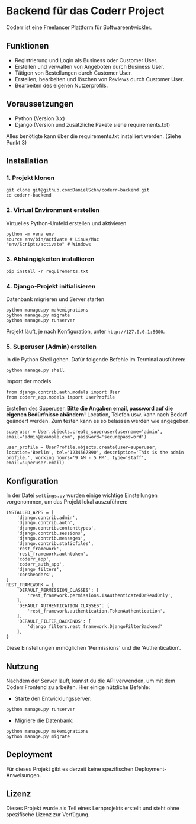 # Backend für das Coderr Project

Coderr ist eine Freelancer Plattform für Softwareentwickler. 

## Funktionen
- Registrierung und Login als Business oder Customer User.
- Erstellen und verwalten von Angeboten durch Business User.
- Tätigen von Bestellungen durch Customer User.
- Erstellen, bearbeiten und löschen von Reviews durch Customer User.
- Bearbeiten des eigenen Nutzerprofils.

## Voraussetzungen
- Python (Version 3.x)
- Django (Version und zusätzliche Pakete siehe requirements.txt)

Alles benötigte kann über die requirements.txt installiert werden. (Siehe Punkt 3)

## Installation
### 1. Projekt klonen
```
git clone git@github.com:DanielSchn/coderr-backend.git
cd coderr-backend
```
### 2. Virtual Environment erstellen
Virtuelles Python-Umfeld erstellen und aktivieren
```
python -m venv env
source env/bin/activate # Linux/Mac
"env/Scripts/activate" # Windows
```
### 3. Abhängigkeiten installieren
```
pip install -r requirements.txt
```
### 4. Django-Projekt initialisieren
Datenbank migrieren und Server starten
```
python manage.py makemigrations
python manage.py migrate
python manage.py runserver
```
Projekt läuft, je nach Konfiguration, unter `http://127.0.0.1:8000`.
### 5. Superuser (Admin) erstellen
In die Python Shell gehen. Dafür folgende Befehle im Terminal ausführen:
```
python manage.py shell
```
Import der models
```
from django.contrib.auth.models import User
from coderr_app.models import UserProfile
```
Erstellen des Superuser. **Bitte die Angaben email, password auf die eigenen Bedürfnisse abändern!** Location, Telefon usw. kann nach Bedarf geändert werden. Zum testen kann es so belassen werden wie angegeben.
```
superuser = User.objects.create_superuser(username='admin', email='admin@example.com', password='securepassword')

user_profile = UserProfile.objects.create(user=superuser, location='Berlin', tel='1234567890', description='This is the admin profile.', working_hours='9 AM - 5 PM', type='staff', email=superuser.email)
```

## Konfiguration
In der Datei `settings.py` wurden einige wichtige Einstellungen vorgenommen, um das Projekt lokal auszuführen:
```
INSTALLED_APPS = [
    'django.contrib.admin',
    'django.contrib.auth',
    'django.contrib.contenttypes',
    'django.contrib.sessions',
    'django.contrib.messages',
    'django.contrib.staticfiles',
    'rest_framework',
    'rest_framework.authtoken',
    'coderr_app',
    'coderr_auth_app',
    'django_filters',
    'corsheaders',
]
REST_FRAMEWORK = {
    'DEFAULT_PERMISSION_CLASSES': [
        'rest_framework.permissions.IsAuthenticatedOrReadOnly',
    ],
    'DEFAULT_AUTHENTICATION_CLASSES': [
        'rest_framework.authentication.TokenAuthentication',
    ],
    'DEFAULT_FILTER_BACKENDS': [
        'django_filters.rest_framework.DjangoFilterBackend'
    ],
}
```
Diese Einstellungen ermöglichen 'Permissions' und die 'Authentication'.

## Nutzung
Nachdem der Server läuft, kannst du die API verwenden, um mit dem Coderr Frontend zu arbeiten. Hier einige nützliche Befehle:

- Starte den Entwicklungsserver:
```
python manage.py runserver
```
- Migriere die Datenbank:
```
python manage.py makemigrations
python manage.py migrate
```

## Deployment
Für dieses Projekt gibt es derzeit keine spezifischen Deployment-Anweisungen.

## Lizenz
Dieses Projekt wurde als Teil eines Lernprojekts erstellt und steht ohne spezifische Lizenz zur Verfügung.
